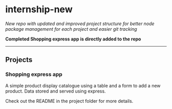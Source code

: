 # internship-new

*New repo with updated and improved project structure for better node package management for each project and easier git tracking*

**Completed Shopping express app is directly added to the repo**

---

## Projects

### Shopping express app
A simple product display catalogue using a table and a form to add a new product. Data stored and served using express.

Check out the README in the project folder for more details.